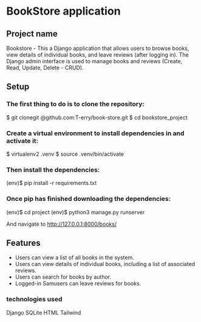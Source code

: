 #  BookStore application

## Project name

Bookstore - This a Django application that allows users to browse books, view details of individual books, and leave reviews (after logging in). The Django admin interface is used to manage books and reviews (Create, Read, Update, Delete - CRUD).

## Setup 
### The first thing to do is to clone the repository:

$ git clonegit @github.com:T-erry/book-store.git
$ cd bookstore_project

### Create a virtual environment to install dependencies in and activate it:

$ virtualenv2 .venv
$ source .venv/bin/activate

### Then install the dependencies:
(env)$ pip install -r requirements.txt

### Once pip has finished downloading the dependencies:
(env)$ cd project
(env)$ python3 manage.py runserver

And navigate to http://127.0.0.1:8000/books/

## Features
- Users can view a list of all books in the system.
- Users can view details of individual books, including a list of associated reviews.
- Users can search for books by author. 
- Logged-in Samusers can leave reviews for books.

### technologies used
Django
SQLite
HTML
Tailwind

